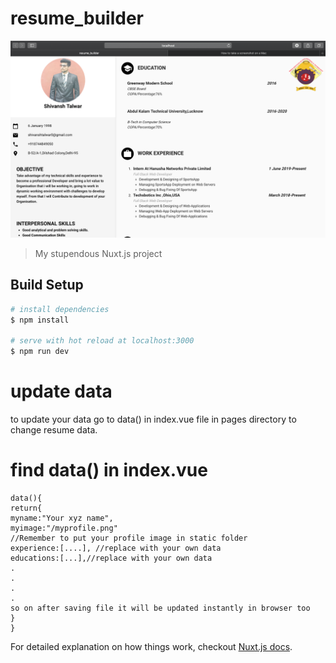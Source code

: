 # resume_builder
![sample image](https://github.com/shivanshtalwar0/resumebuilder_elegant_template/raw/master/Screen%20Shot%202019-07-17%20at%2010.17.18%20PM.png)
> My stupendous Nuxt.js project

## Build Setup

``` bash
# install dependencies
$ npm install

# serve with hot reload at localhost:3000
$ npm run dev

```
# update data
to update your data go to data() in index.vue file in pages directory to change resume data.   
# find data() in index.vue 
``` 
data(){  
return{  
myname:"Your xyz name",  
myimage:"/myprofile.png"  
//Remember to put your profile image in static folder  
experience:[....], //replace with your own data  
educations:[...],//replace with your own data  
.  
.  
.  
.  
so on after saving file it will be updated instantly in browser too   
}  
}  
```
For detailed explanation on how things work, checkout [Nuxt.js docs](https://nuxtjs.org).
